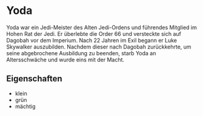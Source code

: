 # Yoda
Yoda war ein Jedi-Meister des Alten Jedi-Ordens und führendes Mitglied im Hohen Rat der Jedi. Er überlebte die Order 66 und versteckte sich auf Dagobah vor dem Imperium. Nach 22 Jahren
im Exil begann er Luke Skywalker auszubilden. Nachdem dieser nach Dagobah zurückkehrte, um seine abgebrochene Ausbildung zu beenden, starb Yoda an Altersschwäche und wurde eins mit der Macht. 
 
## Eigenschaften
* klein
* grün
* mächtig